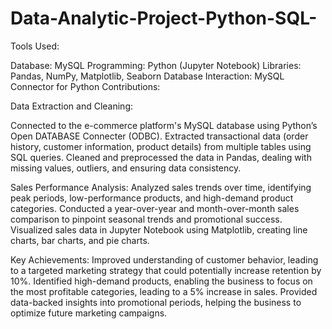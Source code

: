 # Data-Analytic-Project-Python-SQL-

Tools Used:

Database: MySQL
Programming: Python (Jupyter Notebook)
Libraries: Pandas, NumPy, Matplotlib, Seaborn
Database Interaction: MySQL Connector for Python
Contributions:

Data Extraction and Cleaning:

Connected to the e-commerce platform's MySQL database using Python’s Open DATABASE Connecter (ODBC).
Extracted transactional data (order history, customer information, product details) from multiple tables using SQL queries.
Cleaned and preprocessed the data in Pandas, dealing with missing values, outliers, and ensuring data consistency.


Sales Performance Analysis:
Analyzed sales trends over time, identifying peak periods, low-performance products, and high-demand product categories.
Conducted a year-over-year and month-over-month sales comparison to pinpoint seasonal trends and promotional success.
Visualized sales data in Jupyter Notebook using Matplotlib, creating line charts, bar charts, and pie charts.


Key Achievements:
Improved understanding of customer behavior, leading to a targeted marketing strategy that could potentially increase retention by 10%.
Identified high-demand products, enabling the business to focus on the most profitable categories, leading to a 5% increase in sales.
Provided data-backed insights into promotional periods, helping the business to optimize future marketing campaigns.
